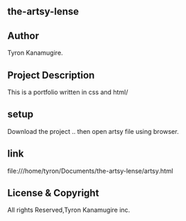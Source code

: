 ## the-artsy-lense

## Author

Tyron Kanamugire.

## Project Description

This is a portfolio written in css and html/

## setup

Download the project .. then open artsy file using browser.

## link

file:///home/tyron/Documents/the-artsy-lense/artsy.html

## License & Copyright

All rights Reserved,Tyron Kanamugire inc.





